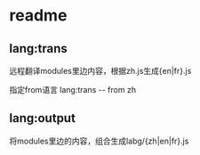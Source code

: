 # readme

## lang:trans

远程翻译modules里边内容，根据zh.js生成{en|fr}.js

指定from语言
lang:trans -- from zh

## lang:output

将modules里边的内容，组合生成labg/{zh|en|fr}.js

